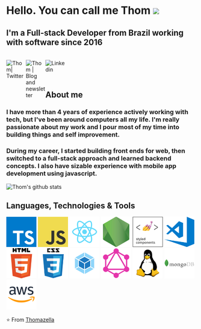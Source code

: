 
# Hello. You can call me Thom ![](https://pronoun.cyou/x/y?subject=He&object=Him&height=20)

## I'm a Full-stack Developer from Brazil working with software since 2016

<!-- [![thomazella.substack.com](https://img.shields.io/static/v1?label=Blog%20-%20Substack&message=%20&color=pink&style=flat-square&logoColor=white)](http://thomazella.substack.com/) -->
<br/>
<!-- <a href="https://twitter.com/thom_is_coding" >
  <img align="left" alt="Hemant Joshi| Twitter" width="22px" src="https://cdn.jsdelivr.net/npm/simple-icons@v3/icons/twitter.svg" />
</a> -->
<a href="https://twitter.com/thom_is_coding" >
  <img align="left" alt="Thom| Twitter" width="52px" src="https://cdn.jsdelivr.net/npm/simple-icons@v3/icons/twitter.svg" />
</a>
<a href="https://thomazella.substack.com" >
  <img align="left" alt="Thom | Blog and newsletter" width="52px" src="https://res-4.cloudinary.com/crunchbase-production/image/upload/c_lpad,h_256,w_256,f_auto,q_auto:eco/itndzdrwlnb1w2yv0ssu" />
</a>
<a href="https://www.linkedin.com/in/thomazella">
  <img align="left" alt="Linkedin" width="52px" src="https://cdn.jsdelivr.net/npm/simple-icons@v3/icons/linkedin.svg" />
</a>
<!-- <a href="https://t.me/ihemantjoshi">
  <img align="left" alt="Telegram" width="22px" src="https://cdn.jsdelivr.net/npm/simple-icons@v3/icons/telegram.svg" />
</a> -->
<br />
<br />
<br />

## About me

### I have more than 4 years of experience actively working with tech, but I've been around computers all my life. I'm really passionate about my work and I pour most of my time into building things and self improvement.
### During my career, I started building front ends for web, then switched to a full-stack approach and learned backend concepts. I also have sizable experience with mobile app development using javascript.

<!-- <img height="22" src="https://user-images.githubusercontent.com/21963291/87255354-63e3cf00-c460-11ea-9263-04c4f995b29a.png">  **I'm currently development Mobile Apps with React Native <img height="20" src="https://raw.githubusercontent.com/github/explore/80688e429a7d4ef2fca1e82350fe8e3517d3494d/topics/react-native/react-native.png">, and working remote at [Banco ABC (Arab Banking Corporation) Brasil](https://www.abcbrasil.com.br/)** -->

<!-- :page_with_curl: **I'm weekly posting tips from the world of technology on [LinkedIn](https://linkedin.com/in/ilda-silva-neta)**

:raising_hand: **I'm a volunteer mentor for the Space Squad - [Rocketseat](https://rocketseat.com.br/)** -->

![Thom's github stats](https://github-readme-stats.vercel.app/api/?username=thomazella&show_icons=true&title_color=fff&hide_rank=true&icon_color=79ff97&text_color=9f9f9f&bg_color=151515)


## Languages, Technologies & Tools

<code><img height="80" src="https://raw.githubusercontent.com/github/explore/80688e429a7d4ef2fca1e82350fe8e3517d3494d/topics/typescript/typescript.png"></code>
<code><img height="80" src="https://raw.githubusercontent.com/github/explore/80688e429a7d4ef2fca1e82350fe8e3517d3494d/topics/javascript/javascript.png"></code>
<code><img height="80" src="https://raw.githubusercontent.com/github/explore/80688e429a7d4ef2fca1e82350fe8e3517d3494d/topics/react/react.png"></code>
<code><img height="80" src="https://raw.githubusercontent.com/github/explore/80688e429a7d4ef2fca1e82350fe8e3517d3494d/topics/nodejs/nodejs.png"></code>
<code><img height="80" src="https://raw.githubusercontent.com/github/explore/80688e429a7d4ef2fca1e82350fe8e3517d3494d/topics/styled-components/styled-components.png"></code>
<code><img height="80" src="https://raw.githubusercontent.com/github/explore/80688e429a7d4ef2fca1e82350fe8e3517d3494d/topics/visual-studio-code/visual-studio-code.png"></code>
<code><img height="80" src="https://raw.githubusercontent.com/github/explore/80688e429a7d4ef2fca1e82350fe8e3517d3494d/topics/html/html.png"></code>
<code><img height="80" src="https://raw.githubusercontent.com/github/explore/80688e429a7d4ef2fca1e82350fe8e3517d3494d/topics/css/css.png"></code>
<code><img height="80" src="https://raw.githubusercontent.com/github/explore/80688e429a7d4ef2fca1e82350fe8e3517d3494d/topics/webpack/webpack.png"></code>
<code><img height="80" src="https://raw.githubusercontent.com/github/explore/80688e429a7d4ef2fca1e82350fe8e3517d3494d/topics/graphql/graphql.png"></code>
<code><img height="80" src="https://raw.githubusercontent.com/github/explore/80688e429a7d4ef2fca1e82350fe8e3517d3494d/topics/linux/linux.png"></code>
<code><img height="80" src="https://raw.githubusercontent.com/github/explore/80688e429a7d4ef2fca1e82350fe8e3517d3494d/topics/mongodb/mongodb.png"></code>
<code><img height="80" src="https://raw.githubusercontent.com/github/explore/80688e429a7d4ef2fca1e82350fe8e3517d3494d/topics/aws/aws.png"></code>

<!-- ## Knowledge

**Languages**
[![JavaScript](https://img.shields.io/badge/-JavaScript-black?style=flat-square&logo=javascript&link=https://github.com/Thomazella/)](https://github.com/Thomazella/)
[![TypeScript](https://img.shields.io/badge/-TypeScript-007ACC?style=flat-square&logo=typescript&link=https://github.com/Thomazella/)](https://github.com/Thomazella/)
[![C++](https://img.shields.io/badge/-C++-00599C?style=flat-square&logo=c++&link=https://github.com/Thomazella/)](https://github.com/Thomazella/)
[![C](https://img.shields.io/badge/-A8B9CC?style=flat-square&logo=c&logoColor=white&link=https://github.com/Thomazella/)](https://github.com/Thomazella/)
[![Python](https://img.shields.io/badge/-Python-afd0ea?style=flat-square&logo=Python&link=https://github.com/Thomazella/)](https://github.com/Thomazella/)

**Front-end / Mobile**
[![Styled-components](https://img.shields.io/badge/-Styled%20Components-pink?style=flat-square&logo=styled-components)](https://github.com/Thomazella/)
[![SASS](https://img.shields.io/badge/-SASS-ed9ac2?style=flat-square&logo=sass)](https://github.com/Thomazella/)
[![CSS3](https://img.shields.io/badge/-CSS3-1572B6?style=flat-square&logo=css3&link=https://github.com/Thomazella/)](https://github.com/Thomazella/)
[![React](https://img.shields.io/badge/-React-black?style=flat-square&logo=react&link=https://github.com/Thomazella/)](https://github.com/Thomazella/)

**Design**
[![Figma](https://img.shields.io/badge/-Figma-ffbaba?style=flat-square&logo=figma)](https://github.com/Thomazella/)

**Others Technologies**
[![Gradle](https://img.shields.io/badge/-Gradle-02303A?style=flat-square&logo=Gradle&link=https://github.com/Thomazella/)](https://github.com/Thomazella/)
[![Algolia](https://img.shields.io/badge/-Algolia-94cafc?style=flat-square&logo=Algolia&link=https://github.com/Thomazella/)](https://github.com/Thomazella/)
[![Nodejs](https://img.shields.io/badge/-Nodejs-black?style=flat-square&logo=Node.js&link=https://github.com/Thomazella/)](https://github.com/Thomazella/)
[![Insomnia](https://img.shields.io/badge/-Insomnia-5849BE?style=flat-square&logo=Insomnia&link=https://github.com/Thomazella/)](https://github.com/Thomazella/)
[![Docker](https://img.shields.io/badge/-Docker-black?style=flat-square&logo=docker&link=https://github.com/Thomazella/)](https://github.com/Thomazella/)
[![GraphQL](https://img.shields.io/badge/-GraphQL-E10098?style=flat-square&logo=graphql&link=https://github.com/Thomazella/)](https://github.com/Thomazella/)
[![Apollo GraphQL](https://img.shields.io/badge/-Apollo%20GraphQL-311C87?style=flat-square&logo=apollo-graphql&link=https://github.com/Thomazella/)](https://github.com/Thomazella/)
[![Redux](https://img.shields.io/badge/-Redux-764ABC?style=flat-square&logo=redux&link=https://github.com/Thomazella/)](https://github.com/Thomazella/)

**Database**
[![MongoDB](https://img.shields.io/badge/-MongoDB-black?style=flat-square&logo=mongodb&link=https://github.com/Thomazella/)](https://github.com/Thomazella/)
[![PostgreSQL](https://img.shields.io/badge/-PostgreSQL-336791?style=flat-square&logo=postgresql&link=https://github.com/Thomazella/)](https://github.com/Thomazella/)
[![MySQL](https://img.shields.io/badge/-MySQL-a0c4db?style=flat-square&logo=mysql&link=https://github.com/Thomazella/)](https://github.com/Thomazella/)
[![SQLite](https://img.shields.io/badge/-SQLite-003B57?style=flat-square&logo=sqlite&link=https://github.com/Thomazella/)](https://github.com/Thomazella/)

**CMS**
[![Typo3](https://img.shields.io/badge/-Typo3-f9d2a7?style=flat-square&logo=typo3&link=https://github.com/Thomazella/)](https://github.com/Thomazella/)
[![Wordpress](https://img.shields.io/badge/-Wordpress-21759B?style=flat-square&logo=Wordpress&link=https://github.com/Thomazella/)](https://github.com/Thomazella/)

**Operational System**
[![Linux](https://img.shields.io/badge/-Linux-333333?style=flat-square&logo=Linux&link=https://github.com/Thomazella/)](https://github.com/Thomazella/)
[![Windows](https://img.shields.io/badge/-Windows-0078D6?style=flat-square&logo=Windows&link=https://github.com/Thomazella/)](https://github.com/Thomazella/)

**IDE**
[![Visual Studio Code](https://img.shields.io/badge/-Visual%20Studio%20Code-007ACC?style=flat-square&logo=VisualStudioCode&link=https://github.com/Thomazella/)](https://github.com/Thomazella/)

**Versioning and Communication**
[![Git](https://img.shields.io/badge/-Git-black?style=flat-square&logo=git&link=https://github.com/Thomazella/)](https://github.com/Thomazella/)
[![GitLab](https://img.shields.io/badge/-GitLab-FCA121?style=flat-square&logo=gitlab&link=https://github.com/Thomazella/)](https://github.com/Thomazella/)
[![GitHub](https://img.shields.io/badge/-GitHub-181717?style=flat-square&logo=github&link=https://github.com/Thomazella/)](https://github.com/Thomazella/)
[![Bitbucket](https://img.shields.io/badge/-Bitbucket-0052CC?style=flat-square&logo=bitbucket&link=https://github.com/Thomazella/)](https://github.com/Thomazella/)
[![Jira](https://img.shields.io/badge/-Jira-0052CC?style=flat-square&logo=Jira&link=https://github.com/Thomazella/)](https://github.com/Thomazella/)
[![Slack](https://img.shields.io/badge/-Slack-4A154B?style=flat-square&logo=Slack&link=https://github.com/Thomazella/)](https://github.com/Thomazella/) -->

⭐️ From [Thomazella](https://github.com/Thomazella)
